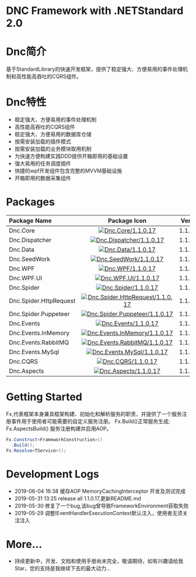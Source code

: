 ﻿DNC Framework with .NETStandard 2.0
===

# Dnc简介
基于StandardLibrary的快速开发框架，提供了稳定强大、方便易用的事件处理机制和高性能高吞吐的CQRS组件。

# Dnc特性

* 稳定强大、方便易用的事件处理机制
* 高性能高吞吐的CQRS组件
* 稳定强大、方便易用的数据库仓储
* 按需安装加载的插件模式
* 按需安装加载的业务模块取用机制
* 为快速方便构建实践DDD提供开箱即用的基础设置
* 强大易用的任务调度插件
* 快捷的wpf开发组件包含完整的MVVM基础设施
* 开箱即用的数据采集组件

# Packages

|Package Name|Package Icon|Version|
|:-------|:-------:|------:|
|Dnc.Core|[![Dnc.Core/1.1.0.17](https://img.shields.io/badge/nuget-1.1.0.17-blue.svg)](https://www.nuget.org/packages/Dnc.Core/1.1.0.17)|1.1.0.17|
|Dnc.Dispatcher|[![Dnc.Dispatcher/1.1.0.17](https://img.shields.io/badge/nuget-1.1.0.17-blue.svg)](https://www.nuget.org/packages/Dnc.Dispatcher/1.1.0.17)|1.1.0.17|
|Dnc.Data|[![Dnc.Data/1.1.0.17](https://img.shields.io/badge/nuget-1.1.0.17-blue.svg)](https://www.nuget.org/packages/Dnc.Data/1.1.0.16)|1.1.0.17|
|Dnc.SeedWork|[![Dnc.SeedWork/1.1.0.17](https://img.shields.io/badge/nuget-1.1.0.17-blue.svg)](https://www.nuget.org/packages/Dnc.SeedWork/1.1.0.16)|1.1.0.17|
|Dnc.WPF|[![Dnc.WPF/1.1.0.17](https://img.shields.io/badge/nuget-1.1.0.17-blue.svg)](https://www.nuget.org/packages/Dnc.WPF/1.1.0.17)|1.1.0.17|
|Dnc.WPF.UI|[![Dnc.WPF.UI/1.1.0.17](https://img.shields.io/badge/nuget-1.1.0.17-blue.svg)](https://www.nuget.org/packages/Dnc.WPF.UI/1.1.0.17)|1.1.0.17|
|Dnc.Spider|[![Dnc.Spider/1.1.0.17](https://img.shields.io/badge/nuget-1.1.0.17-blue.svg)](https://www.nuget.org/packages/Dnc.Spider/1.1.0.17)|1.1.0.17|
|Dnc.Spider.HttpRequest|[![Dnc.Spider.HttpRequest/1.1.0.17](https://img.shields.io/badge/nuget-1.1.0.17-blue.svg)](https://www.nuget.org/packages/Spider.HttpRequest/1.1.0.17)|1.1.0.17|
|Dnc.Spider.Puppeteer|[![Dnc.Spider.Puppeteer/1.1.0.17](https://img.shields.io/badge/nuget-1.1.0.17-blue.svg)](https://www.nuget.org/packages/Dnc.Spider.Puppeteer/1.1.0.17)|1.1.0.17|
|Dnc.Events|[![Dnc.Events/1.1.0.17](https://img.shields.io/badge/nuget-1.1.0.17-blue.svg)](https://www.nuget.org/packages/Dnc.Events/1.1.0.17)|1.1.0.17|
|Dnc.Events.InMemory|[![Dnc.Events.InMemory/1.1.0.17](https://img.shields.io/badge/nuget-1.1.0.17-blue.svg)](https://www.nuget.org/packages/Dnc.Events.InMemory/1.1.0.17)|1.1.0.17|
|Dnc.Events.RabbitMQ|[![Dnc.Events.RabbitMQ/1.1.0.17](https://img.shields.io/badge/nuget-1.1.0.17-blue.svg)](https://www.nuget.org/packages/Dnc.Events.RabbitMQ/1.1.0.17)|1.1.0.17|
|Dnc.Events.MySql|[![Dnc.Events.MySql/1.1.0.17](https://img.shields.io/badge/nuget-1.1.0.17-blue.svg)](https://www.nuget.org/packages/Dnc.Events.MySql/1.1.0.17)|1.1.0.17|
|Dnc.CQRS|[![Dnc.CQRS/1.1.0.17](https://img.shields.io/badge/nuget-1.1.0.17-blue.svg)](https://www.nuget.org/packages/Dnc.CQRS/1.1.0.17)|1.1.0.17|
|Dnc.Aspects|[![Dnc.Aspects/1.1.0.17](https://img.shields.io/badge/nuget-1.1.0.17-blue.svg)](https://www.nuget.org/packages/Dnc.Aspects/1.1.0.17)|1.1.0.17|

# Getting Started
Fx,代表框架本身兼具框架构建、初始化和解析服务的职责，并提供了一个服务注册事件用于使用者可能需要的自定义服务注册。
Fx.Build()正常服务生成;
Fx.AspectsBuild() 服务注册构建并启用AOP。
```c#
Fx.Construct<FrameworkConstruction>()
  .Build();
Fx.Resolve<TService>();
```

# Development Logs
* 2019-06-04 16:38 缓存AOP MemoryCachingInterceptor 开发及测试完成
* 2019-05-31 13:25 release all 1.1.0.17,更新README.md
* 2019-05-30 修复了一个bug,该bug曾导致FrameworkEnvironment获取失败
* 2019-05-29 调整IEventHandlerExecutionContext默认注入，使用者无须关注注入

# More...

* 持续更新中，开发、文档和使用手册尚未完全，敬请期待，如有兴趣请给我Star，您的支持是我继续下去的最大动力...


